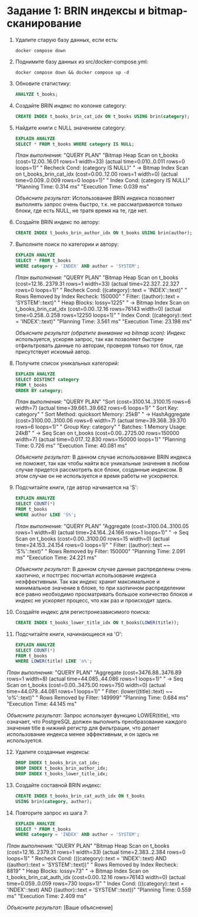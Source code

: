 # Задание 1: BRIN индексы и bitmap-сканирование

1. Удалите старую базу данных, если есть:
   ```shell
   docker compose down
   ```

2. Поднимите базу данных из src/docker-compose.yml:
   ```shell
   docker compose down && docker compose up -d
   ```

3. Обновите статистику:
   ```sql
   ANALYZE t_books;
   ```

4. Создайте BRIN индекс по колонке category:
   ```sql
   CREATE INDEX t_books_brin_cat_idx ON t_books USING brin(category);
   ```

5. Найдите книги с NULL значением category:
   ```sql
   EXPLAIN ANALYZE
   SELECT * FROM t_books WHERE category IS NULL;
   ```
   
   *План выполнения:*
   "QUERY PLAN"
"Bitmap Heap Scan on t_books  (cost=12.00..16.01 rows=1 width=33) (actual time=0.010..0.011 rows=0 loops=1)"
"  Recheck Cond: (category IS NULL)"
"  ->  Bitmap Index Scan on t_books_brin_cat_idx  (cost=0.00..12.00 rows=1 width=0) (actual time=0.009..0.009 rows=0 loops=1)"
"        Index Cond: (category IS NULL)"
"Planning Time: 0.314 ms"
"Execution Time: 0.039 ms"
   
   *Объясните результат:*
   Использование BRIN индекса позволяет выполнять запрос очень быстро, т.к. не рассматриваются только блоки, где есть NULL, не тратя время на те, где нет.

6. Создайте BRIN индекс по автору:
   ```sql
   CREATE INDEX t_books_brin_author_idx ON t_books USING brin(author);
   ```

7. Выполните поиск по категории и автору:
   ```sql
   EXPLAIN ANALYZE
   SELECT * FROM t_books 
   WHERE category = 'INDEX' AND author = 'SYSTEM';
   ```
   
   *План выполнения:*
   "QUERY PLAN"
"Bitmap Heap Scan on t_books  (cost=12.16..2379.31 rows=1 width=33) (actual time=22.327..22.327 rows=0 loops=1)"
"  Recheck Cond: ((category)::text = 'INDEX'::text)"
"  Rows Removed by Index Recheck: 150000"
"  Filter: ((author)::text = 'SYSTEM'::text)"
"  Heap Blocks: lossy=1225"
"  ->  Bitmap Index Scan on t_books_brin_cat_idx  (cost=0.00..12.16 rows=76143 width=0) (actual time=0.258..0.258 rows=12250 loops=1)"
"        Index Cond: ((category)::text = 'INDEX'::text)"
"Planning Time: 3.561 ms"
"Execution Time: 23.198 ms"
   
   *Объясните результат (обратите внимание на bitmap scan):*
   Индекс используется, ускоряя запрос, так как позволяет быстрее отфильтровать данные по авторам, проверяя только тот блок, где присутствует искомый автор.

8. Получите список уникальных категорий:
   ```sql
   EXPLAIN ANALYZE
   SELECT DISTINCT category 
   FROM t_books 
   ORDER BY category;
   ```
   
   *План выполнения:*
   "QUERY PLAN"
"Sort  (cost=3100.14..3100.15 rows=6 width=7) (actual time=39.661..39.662 rows=6 loops=1)"
"  Sort Key: category"
"  Sort Method: quicksort  Memory: 25kB"
"  ->  HashAggregate  (cost=3100.00..3100.06 rows=6 width=7) (actual time=39.368..39.370 rows=6 loops=1)"
"        Group Key: category"
"        Batches: 1  Memory Usage: 24kB"
"        ->  Seq Scan on t_books  (cost=0.00..2725.00 rows=150000 width=7) (actual time=0.017..12.830 rows=150000 loops=1)"
"Planning Time: 0.726 ms"
"Execution Time: 40.081 ms"
   
   *Объясните результат:*
   В данном случае использование BRIN индекса не поможет, так как чтобы найти все уникальные значения в любом случае придется рассмотреть все блоки, созданные индексом. В этом случае он не используется и время работы не ускоряется.

9. Подсчитайте книги, где автор начинается на 'S':
   ```sql
   EXPLAIN ANALYZE
   SELECT COUNT(*) 
   FROM t_books 
   WHERE author LIKE 'S%';
   ```
   
   *План выполнения:*
   "QUERY PLAN"
"Aggregate  (cost=3100.04..3100.05 rows=1 width=8) (actual time=24.164..24.166 rows=1 loops=1)"
"  ->  Seq Scan on t_books  (cost=0.00..3100.00 rows=15 width=0) (actual time=24.153..24.154 rows=0 loops=1)"
"        Filter: ((author)::text ~~ 'S%'::text)"
"        Rows Removed by Filter: 150000"
"Planning Time: 2.091 ms"
"Execution Time: 24.221 ms"
   
   *Объясните результат:*
   В данном случае данные распределены очень хаотично, и постгрес посчитал использование индекса неэффективным. Так как индекс хранит максимальное и минимальное значение в блоке, то при хаотичном распределении все равно необходимо просматривать большое количество блоков и индекс не ускоряет процесс, что как раз и происходит здесь.

10. Создайте индекс для регистронезависимого поиска:
    ```sql
    CREATE INDEX t_books_lower_title_idx ON t_books(LOWER(title));
    ```

11. Подсчитайте книги, начинающиеся на 'O':
    ```sql
    EXPLAIN ANALYZE
    SELECT COUNT(*) 
    FROM t_books 
    WHERE LOWER(title) LIKE 'o%';
    ```
   
   *План выполнения:*
   "QUERY PLAN"
"Aggregate  (cost=3476.88..3476.89 rows=1 width=8) (actual time=44.085..44.086 rows=1 loops=1)"
"  ->  Seq Scan on t_books  (cost=0.00..3475.00 rows=750 width=0) (actual time=44.079..44.081 rows=1 loops=1)"
"        Filter: (lower((title)::text) ~~ 'o%'::text)"
"        Rows Removed by Filter: 149999"
"Planning Time: 0.684 ms"
"Execution Time: 44.145 ms"
   
   *Объясните результат:*
   Запрос использует функцию LOWER(title), что означает, что PostgreSQL должен выполнить преобразование каждого значения title в нижний регистр для фильтрации, что делает использование индекса менее эффективным, и он здесь не используется.

12. Удалите созданные индексы:
    ```sql
    DROP INDEX t_books_brin_cat_idx;
    DROP INDEX t_books_brin_author_idx;
    DROP INDEX t_books_lower_title_idx;
    ```

13. Создайте составной BRIN индекс:
    ```sql
    CREATE INDEX t_books_brin_cat_auth_idx ON t_books 
    USING brin(category, author);
    ```

14. Повторите запрос из шага 7:
    ```sql
    EXPLAIN ANALYZE
    SELECT * FROM t_books 
    WHERE category = 'INDEX' AND author = 'SYSTEM';
    ```
   
   *План выполнения:*
   "QUERY PLAN"
"Bitmap Heap Scan on t_books  (cost=12.16..2379.31 rows=1 width=33) (actual time=2.383..2.384 rows=0 loops=1)"
"  Recheck Cond: (((category)::text = 'INDEX'::text) AND ((author)::text = 'SYSTEM'::text))"
"  Rows Removed by Index Recheck: 8819"
"  Heap Blocks: lossy=73"
"  ->  Bitmap Index Scan on t_books_brin_cat_auth_idx  (cost=0.00..12.16 rows=76143 width=0) (actual time=0.059..0.059 rows=730 loops=1)"
"        Index Cond: (((category)::text = 'INDEX'::text) AND ((author)::text = 'SYSTEM'::text))"
"Planning Time: 0.559 ms"
"Execution Time: 2.409 ms"
   
   *Объясните результат:*
   [Ваше объяснение]
